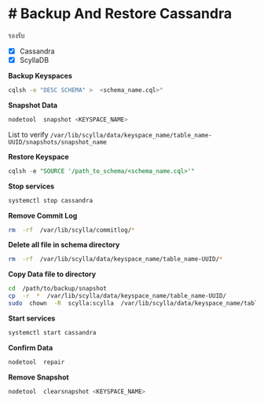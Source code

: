 # # Backup And Restore Cassandra
รองรับ
 - [x] Cassandra
 - [x] ScyllaDB

**Backup Keyspaces**

```bash
cqlsh -e "DESC SCHEMA" >  <schema_name.cql>"
```
**Snapshot Data**
```bash
nodetool  snapshot <KEYSPACE_NAME>
```
List to verify `/var/lib/scylla/data/keyspace_name/table_name-UUID/snapshots/snapshot_name`

**Restore Keyspace**
```sql
cqlsh -e "SOURCE '/path_to_schema/<schema_name.cql>'"
```
**Stop services**
```sh
systemctl stop cassandra
```
**Remove Commit Log**
```bash
rm  -rf  /var/lib/scylla/commitlog/*
```
**Delete all file in schema directory**
```bash
rm  -rf  /var/lib/scylla/data/keyspace_name/table_name-UUID/*
```
**Copy Data file to directory**
```bash
cd  /path/to/backup/snapshot
cp  -r  *  /var/lib/scylla/data/keyspace_name/table_name-UUID/
sudo  chown  -R  scylla:scylla  /var/lib/scylla/data/keyspace_name/table_name-UUID
```
**Start services**
```bash
systemctl start cassandra
```
**Confirm Data**

```sh
nodetool  repair
```

**Remove Snapshot**
```sh
nodetool  clearsnapshot <KEYSPACE_NAME>
```
